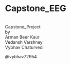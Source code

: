 # Capstone_EEG
<br /> Capstone_Project
<br /> by
<br /> Arman Beer Kaur
<br /> Vedansh Varshney
<br /> Vybhav Chaturvedi

@vybhav72954
